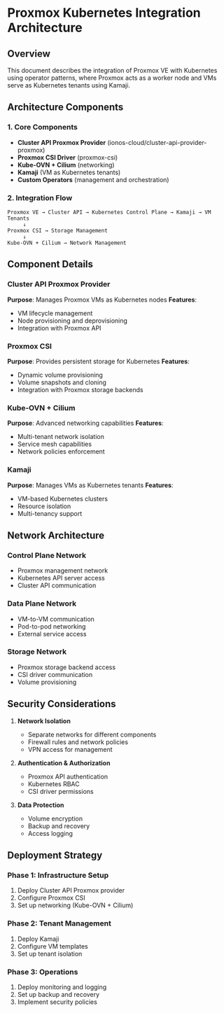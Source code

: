 # Proxmox Kubernetes Integration Architecture

## Overview

This document describes the integration of Proxmox VE with Kubernetes using operator patterns, where Proxmox acts as a worker node and VMs serve as Kubernetes tenants using Kamaji.

## Architecture Components

### 1. Core Components

- **Cluster API Proxmox Provider** (ionos-cloud/cluster-api-provider-proxmox)
- **Proxmox CSI Driver** (proxmox-csi)
- **Kube-OVN + Cilium** (networking)
- **Kamaji** (VM as Kubernetes tenants)
- **Custom Operators** (management and orchestration)

### 2. Integration Flow

```
Proxmox VE → Cluster API → Kubernetes Control Plane → Kamaji → VM Tenants
     ↓
Proxmox CSI → Storage Management
     ↓
Kube-OVN + Cilium → Network Management
```

## Component Details

### Cluster API Proxmox Provider

**Purpose**: Manages Proxmox VMs as Kubernetes nodes
**Features**:
- VM lifecycle management
- Node provisioning and deprovisioning
- Integration with Proxmox API

### Proxmox CSI

**Purpose**: Provides persistent storage for Kubernetes
**Features**:
- Dynamic volume provisioning
- Volume snapshots and cloning
- Integration with Proxmox storage backends

### Kube-OVN + Cilium

**Purpose**: Advanced networking capabilities
**Features**:
- Multi-tenant network isolation
- Service mesh capabilities
- Network policies enforcement

### Kamaji

**Purpose**: Manages VMs as Kubernetes tenants
**Features**:
- VM-based Kubernetes clusters
- Resource isolation
- Multi-tenancy support

## Network Architecture

### Control Plane Network
- Proxmox management network
- Kubernetes API server access
- Cluster API communication

### Data Plane Network
- VM-to-VM communication
- Pod-to-pod networking
- External service access

### Storage Network
- Proxmox storage backend access
- CSI driver communication
- Volume provisioning

## Security Considerations

1. **Network Isolation**
   - Separate networks for different components
   - Firewall rules and network policies
   - VPN access for management

2. **Authentication & Authorization**
   - Proxmox API authentication
   - Kubernetes RBAC
   - CSI driver permissions

3. **Data Protection**
   - Volume encryption
   - Backup and recovery
   - Access logging

## Deployment Strategy

### Phase 1: Infrastructure Setup
1. Deploy Cluster API Proxmox provider
2. Configure Proxmox CSI
3. Set up networking (Kube-OVN + Cilium)

### Phase 2: Tenant Management
1. Deploy Kamaji
2. Configure VM templates
3. Set up tenant isolation

### Phase 3: Operations
1. Deploy monitoring and logging
2. Set up backup and recovery
3. Implement security policies
